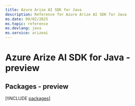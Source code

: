 ```yaml
---
title: Azure Arize AI SDK for Java
description: Reference for Azure Arize AI SDK for Java
ms.date: 09/02/2025
ms.topic: reference
ms.devlang: java
ms.service: arizeai
---
```

# Azure Arize AI SDK for Java - preview
## Packages - preview
[!INCLUDE [packages](arize-ai-index.md)]